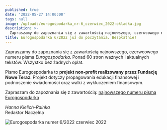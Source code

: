 ```yaml
---
published: true
date: '2022-05-27 14:00:00'
tags: null
image: /uploads/eurogospodarka_nr-6_czerwiec_2022-okladka.jpg
description: >-
  Zapraszamy do zapoznania się z zawartością najnowszego, czerwcowego numeru pisma Eurogospodarka. Ponad 60 stron ważnych i aktualnych tekstów. Do poczytania... bez opłat. 
title: Eurogospodarka 6/2022 już do poczytania. Bezpłatnie!
---
```


Zapraszamy do zapoznania się z zawartością najnowszego, czerwcowego numeru pisma *Eurogospodarka*. Ponad 60 stron ważnych i aktualnych tekstów. Wszystko bez żadnych opłat. 

Pismo Eurogospodarka to **projekt non-profit realizowany przez Fundację Nowe Teraz**. Projekt dotyczy propagowania edukacji finansowej i podnoszenie świadomości oraz walki z wykluczeniem finansowym.

Zapraszam do zapoznania się z zawartością: [najnowszego numeru pisma Eurogospodarka](https://eurogospodarka.eu/eurogospodarka-czerwiec-2022/)

*Hanna Kielich-Rainka*   
Redaktor Naczelna

![Eurogospodarka numer 6/2022 czerwiec 2022](/uploads/eurogospodarka_nr-6_czerwiec_2022-spis-tresci.jpg)
